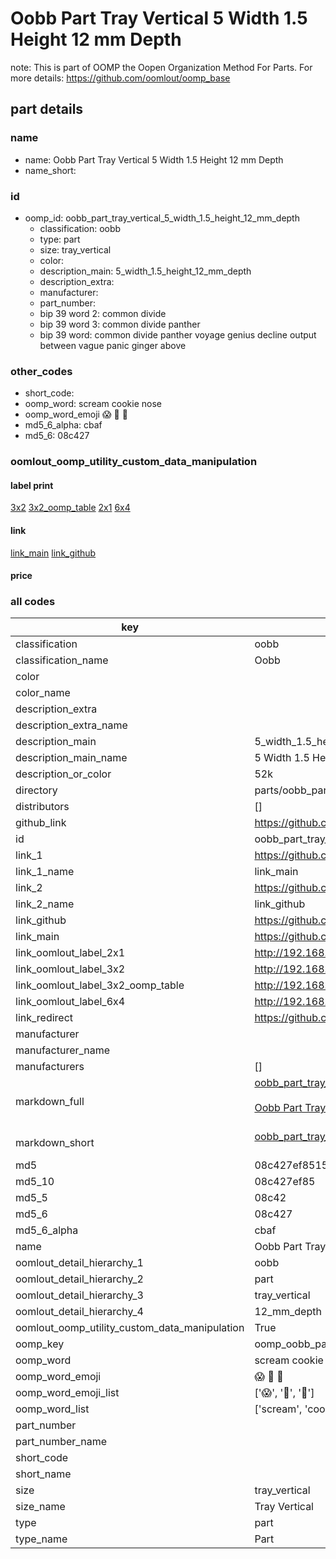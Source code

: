 # Oobb Part Tray Vertical 5 Width 1.5 Height 12 mm Depth  

note: This is part of OOMP the Oopen Organization Method For Parts. For more details: https://github.com/oomlout/oomp_base

##  part details
  







### name
* name: Oobb Part Tray Vertical 5 Width 1.5 Height 12 mm Depth
* name_short: 
### id
* oomp_id: oobb_part_tray_vertical_5_width_1.5_height_12_mm_depth
  * classification: oobb
  * type: part
  * size: tray_vertical
  * color: 
  * description_main: 5_width_1.5_height_12_mm_depth
  * description_extra: 
  * manufacturer: 
  * part_number: 
  * bip 39 word 2: common divide
  * bip 39 word 3: common divide panther
  * bip 39 word: common divide panther voyage genius decline output between vague panic ginger above

### other_codes
* short_code: 
* oomp_word: scream cookie nose
* oomp_word_emoji :scream: :cookie: :nose:
* md5_6_alpha: cbaf
* md5_6: 08c427






### oomlout_oomp_utility_custom_data_manipulation
#### label print
[3x2](http://192.168.1.245:1112/?label=oomp%20cbaf)
[3x2_oomp_table](http://192.168.1.108:1112/?label=oomp%20cbaf)
[2x1](http://192.168.1.242:1112/?label=oomp%20cbaf)
[6x4](http://192.168.1.55:1112/?label=oomp%20cbaf)    

#### link

[link_main](https://github.com/oomlout/oomlout_oomp_version_1_messy/tree/main/parts/oobb_part_tray_vertical_5_width_1.5_height_12_mm_depth) [link_github](https://github.com/oomlout/oomlout_oomp_version_1_messy/tree/main/parts/oobb_part_tray_vertical_5_width_1.5_height_12_mm_depth)                             

#### price







### all codes 
| key | value |  
| --- | --- |  
| classification | oobb |  
| classification_name | Oobb |  
| color |  |  
| color_name |  |  
| description_extra |  |  
| description_extra_name |  |  
| description_main | 5_width_1.5_height_12_mm_depth |  
| description_main_name | 5 Width 1.5 Height 12 mm Depth |  
| description_or_color | 52k |  
| directory | parts/oobb_part_tray_vertical_5_width_1.5_height_12_mm_depth |  
| distributors | [] |  
| github_link | https://github.com/oomlout/oomlout_oomp_part_src/tree/main/parts/oobb_part_tray_vertical_5_width_1.5_height_12_mm_depth |  
| id | oobb_part_tray_vertical_5_width_1.5_height_12_mm_depth |  
| link_1 | https://github.com/oomlout/oomlout_oomp_version_1_messy/tree/main/parts/oobb_part_tray_vertical_5_width_1.5_height_12_mm_depth |  
| link_1_name | link_main |  
| link_2 | https://github.com/oomlout/oomlout_oomp_version_1_messy/tree/main/parts/oobb_part_tray_vertical_5_width_1.5_height_12_mm_depth |  
| link_2_name | link_github |  
| link_github | https://github.com/oomlout/oomlout_oomp_version_1_messy/tree/main/parts/oobb_part_tray_vertical_5_width_1.5_height_12_mm_depth |  
| link_main | https://github.com/oomlout/oomlout_oomp_version_1_messy/tree/main/parts/oobb_part_tray_vertical_5_width_1.5_height_12_mm_depth |  
| link_oomlout_label_2x1 | http://192.168.1.242:1112/?label=oomp%20cbaf |  
| link_oomlout_label_3x2 | http://192.168.1.245:1112/?label=oomp%20cbaf |  
| link_oomlout_label_3x2_oomp_table | http://192.168.1.108:1112/?label=oomp%20cbaf |  
| link_oomlout_label_6x4 | http://192.168.1.55:1112/?label=oomp%20cbaf |  
| link_redirect | https://github.com/oomlout/oomlout_oomp_version_1_messy/tree/main/parts/oobb_part_tray_vertical_5_width_1.5_height_12_mm_depth |  
| manufacturer |  |  
| manufacturer_name |  |  
| manufacturers | [] |  
| markdown_full | [oobb_part_tray_vertical_5_width_1.5_height_12_mm_depth](none)<br>[](none)<br>[Oobb Part Tray Vertical 5 Width 1.5 Height 12 Mm Depth](none)<br><br> |  
| markdown_short | [oobb_part_tray_vertical_5_width_1.5_height_12_mm_depth](none)<br><br> |  
| md5 | 08c427ef8515b3ace3b07f613f8ff973 |  
| md5_10 | 08c427ef85 |  
| md5_5 | 08c42 |  
| md5_6 | 08c427 |  
| md5_6_alpha | cbaf |  
| name | Oobb Part Tray Vertical 5 Width 1.5 Height 12 mm Depth |  
| oomlout_detail_hierarchy_1 | oobb |  
| oomlout_detail_hierarchy_2 | part |  
| oomlout_detail_hierarchy_3 | tray_vertical |  
| oomlout_detail_hierarchy_4 | 12_mm_depth |  
| oomlout_oomp_utility_custom_data_manipulation | True |  
| oomp_key | oomp_oobb_part_tray_vertical_5_width_1.5_height_12_mm_depth |  
| oomp_word | scream cookie nose |  
| oomp_word_emoji | :scream: :cookie: :nose: |  
| oomp_word_emoji_list | [':scream:', ':cookie:', ':nose:'] |  
| oomp_word_list | ['scream', 'cookie', 'nose'] |  
| part_number |  |  
| part_number_name |  |  
| short_code |  |  
| short_name |  |  
| size | tray_vertical |  
| size_name | Tray Vertical |  
| type | part |  
| type_name | Part |  
